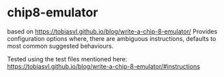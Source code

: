 # chip8-emulator

based on https://tobiasvl.github.io/blog/write-a-chip-8-emulator/
Provides configuration options where, there are ambiguous instructions, defaults to most common suggested behaviours.

Tested using the test files mentioned here: https://tobiasvl.github.io/blog/write-a-chip-8-emulator/#instructions
